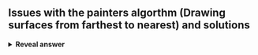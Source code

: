 ## Issues with the painters algorthm (<strong>Drawing surfaces from farthest to nearest)</strong>&nbsp;and solutions
<details>
<summary><b>Reveal answer</b></summary>
Sorting: O(nlogn) -&gt; use depth first BSP tree traversal<br>Concave objects -&gt; Split into convex parts<br>Can't do anything about z fighting...
</details>
